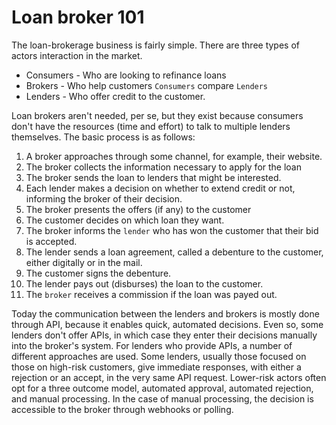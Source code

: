 # Loan broker 101

The loan-brokerage business is fairly simple. There are three types of
actors interaction in the market.

- Consumers - Who are looking to refinance loans
- Brokers - Who help customers `Consumers` compare `Lenders`
- Lenders - Who offer credit to the customer.

Loan brokers aren't needed, per se, but they exist because consumers
don't have the resources (time and effort) to talk to multiple lenders
themselves. The basic process is as follows:

1. A broker approaches through some channel, for example, their website.
2. The broker collects the information necessary to apply for the loan
3. The broker sends the loan to lenders that might be interested.
4. Each lender makes a decision on whether to extend credit or not,
   informing the broker of their decision.
5. The broker presents the offers (if any) to the customer
6. The customer decides on which loan they want.
7. The broker informs the `lender` who has won the customer that their bid is accepted.
8. The lender sends a loan agreement, called a debenture to the
   customer, either digitally or in the mail.
9. The customer signs the debenture.
10. The lender pays out (disburses) the loan to the customer.
11. The `broker` receives a commission if the loan was payed out.

Today the communication between the lenders and brokers is mostly done
through API, because it enables quick, automated decisions. Even so,
some lenders don't offer APIs, in which case they enter their
decisions manually into the broker's system. For lenders who provide
APIs, a number of different approaches are used. Some lenders, usually
those focused on those on high-risk customers, give immediate
responses, with either a rejection or an accept, in the very same API
request. Lower-risk actors often opt for a three outcome model,
automated approval, automated rejection, and manual processing. In the
case of manual processing, the decision is accessible to the broker
through webhooks or polling.
